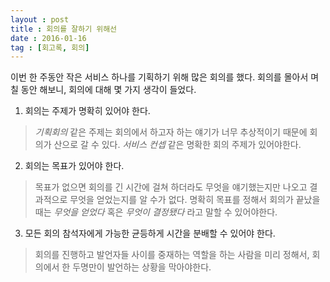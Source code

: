 ```yaml
---
layout : post
title : 회의를 잘하기 위해선
date : 2016-01-16
tag : [회고록, 회의]
---
```


이번 한 주동안 작은 서비스 하나를 기획하기 위해 많은 회의를 했다. 회의를 몰아서 며칠 동안 해보니, 회의에 대해 몇 가지 생각이 들었다.

1. 회의는 주제가 명확히 있어야 한다.
> *기획회의* 같은 주제는 회의에서 하고자 하는 얘기가 너무 추상적이기 때문에 회의가 산으로 갈 수 있다.
> *서비스 컨셉* 같은 명확한 회의 주제가 있어야한다.
2. 회의는 목표가 있어야 한다.
> 목표가 없으면 회의를 긴 시간에 걸쳐 하더라도 무엇을 얘기했는지만 나오고 결과적으로 무엇을 얻었는지를 알 수가 없다.
> 명확히 목표를 정해서 회의가 끝났을 때는 *무엇을 얻었다* 혹은 *무엇이 결정됐다* 라고 말할 수 있어야한다.
3. 모든 회의 참석자에게 가능한 균등하게 시간을 분배할 수 있어야 한다.
> 회의를 진행하고 발언자들 사이를 중재하는 역할을 하는 사람을 미리 정해서, 회의에서 한 두명만이 발언하는 상황을 막아야한다.
